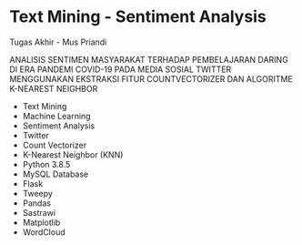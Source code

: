 # Text Mining - Sentiment Analysis

Tugas Akhir - Mus Priandi

ANALISIS SENTIMEN MASYARAKAT TERHADAP PEMBELAJARAN DARING DI ERA PANDEMI COVID-19 PADA MEDIA SOSIAL TWITTER MENGGUNAKAN EKSTRAKSI FITUR COUNTVECTORIZER DAN ALGORITME K-NEAREST NEIGHBOR

- Text Mining
- Machine Learning
- Sentiment Analysis
- Twitter
- Count Vectorizer
- K-Nearest Neighbor (KNN)
- Python 3.8.5
- MySQL Database
- Flask
- Tweepy
- Pandas
- Sastrawi
- Matplotlib
- WordCloud
